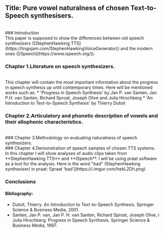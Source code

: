 ## Title: Pure vowel naturalness of chosen Text-to-Speech synthesisers.
<br/>
### Introduction
<br/>
This paper is supposed to show the differences between old speech synthesisers 
([StephenHawking TTS](https://lingojam.com/StephenHawkingVoiceGenerator)) and the modern ones 
([ISpeech](https://www.ispeech.org/)).

### Chapter 1.Literature on speech synthesizers.
<br/>
This chapter will contain the most important information about the progress in speech
synthesis up until contemporary times. Here will be mentioned works such as:
* 'Progress in Speech Synthesis' by Jan P. van Santen, Jan P.H. van Santen, Richard Sproat, Joseph Olive and Julia Hirschberg
* 'An Introduction to Text-to-Speech Synthesis' by Thierry Dutoit

### Chapter 2.Articulatory and phonetic description of vowels and their allophonic characteristics.
<br/>
### Chapter 3.Methodology on evaluating naturalness of speech synthesizers.
<br/>
### Chapter 4.Demonstration of speech samples of chosen TTS systems.
<br/>
   In this chapter I will show analyses of audio clips taken from **StephenHawking TTS** and **ISpeech**.
I will be using praat software as a tool for the analysis. Here is the word "bad" (StephenHawking synthesiser) in 
praat:
![praat 'bad'](https://i.imgur.com/hekL2Dh.png)



### Conclusions

#### Bibliography:
* Dutoit, Thierry. An Introduction to Text-to-Speech Synthesis. Springer Science & Business Media, 2001.
* Santen, Jan P. van, Jan P. H. van Santen, Richard Sproat, Joseph Olive, i Julia Hirschberg. Progress in Speech Synthesis. Springer Science & Business Media, 1997.
